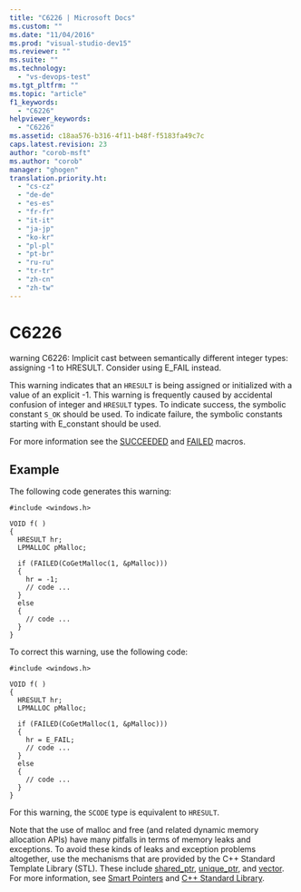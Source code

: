 ```yaml
---
title: "C6226 | Microsoft Docs"
ms.custom: ""
ms.date: "11/04/2016"
ms.prod: "visual-studio-dev15"
ms.reviewer: ""
ms.suite: ""
ms.technology: 
  - "vs-devops-test"
ms.tgt_pltfrm: ""
ms.topic: "article"
f1_keywords: 
  - "C6226"
helpviewer_keywords: 
  - "C6226"
ms.assetid: c18aa576-b316-4f11-b48f-f5183fa49c7c
caps.latest.revision: 23
author: "corob-msft"
ms.author: "corob"
manager: "ghogen"
translation.priority.ht: 
  - "cs-cz"
  - "de-de"
  - "es-es"
  - "fr-fr"
  - "it-it"
  - "ja-jp"
  - "ko-kr"
  - "pl-pl"
  - "pt-br"
  - "ru-ru"
  - "tr-tr"
  - "zh-cn"
  - "zh-tw"
---
```

# C6226
warning C6226: Implicit cast between semantically different integer types: assigning -1 to HRESULT. Consider using E_FAIL instead.  
  
 This warning indicates that an `HRESULT` is being assigned or initialized with a value of an explicit -1. This warning is frequently caused by accidental confusion of integer and `HRESULT` types. To indicate success, the symbolic constant `S_OK` should be used. To indicate failure, the symbolic constants starting with E_constant should be used.  
  
 For more information see the [SUCCEEDED](http://go.microsoft.com/fwlink/?LinkId=92738) and [FAILED](ms-help://MS.VSCC.2003/MS.MSDNQTR.2003FEB.1033/com/htm/error_899v.htm) macros.  
  
## Example  
 The following code generates this warning:  
  
```  
#include <windows.h>  
  
VOID f( )  
{  
  HRESULT hr;  
  LPMALLOC pMalloc;  
  
  if (FAILED(CoGetMalloc(1, &pMalloc)))  
  {  
    hr = -1;  
    // code ...  
  }  
  else  
  {  
    // code ...  
  }  
}  
```  
  
 To correct this warning, use the following code:  
  
```  
#include <windows.h>  
  
VOID f( )  
{  
  HRESULT hr;  
  LPMALLOC pMalloc;  
  
  if (FAILED(CoGetMalloc(1, &pMalloc)))  
  {  
    hr = E_FAIL;  
    // code ...  
  }  
  else  
  {  
    // code ...  
  }  
}  
```  
  
 For this warning, the `SCODE` type is equivalent to `HRESULT`.  
  
 Note that the use of malloc and free (and related dynamic memory allocation APIs) have many pitfalls in terms of memory leaks and exceptions. To avoid these kinds of leaks and exception problems altogether, use the mechanisms that are provided by the C++ Standard Template Library (STL). These include [shared_ptr](/visual-cpp/standard-library/shared-ptr-class), [unique_ptr](/visual-cpp/standard-library/unique-ptr-class), and [vector](../Topic/%3Cvector%3E.md). For more information, see [Smart Pointers](/visual-cpp/cpp/smart-pointers-modern-cpp) and [C++ Standard Library](/visual-cpp/standard-library/cpp-standard-library-reference).